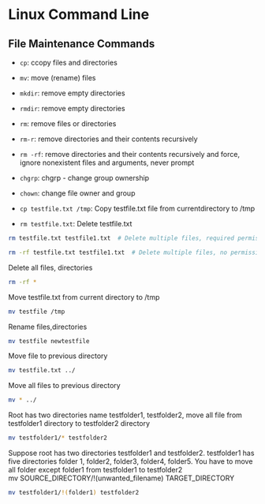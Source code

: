 # Linux Command Line

## File Maintenance Commands

- `cp`: ccopy files and directories <br>
- `mv`: move (rename) files <br>
- `mkdir`: remove empty directories <br>
- `rmdir`: remove empty directories <br>
- `rm`: remove files or directories <br>
- `rm-r`: remove directories and their contents recursively <br>
- `rm -rf`: remove directories and their contents recursively and force, ignore nonexistent files and arguments, never prompt <br>
- `chgrp`: chgrp - change group ownership <br>
- `chown`: change file owner and group <br>


- `cp testfile.txt /tmp`: Copy testfile.txt file from currentdirectory to /tmp <br>

- `rm testfile.txt`:	Delete testfile.txt <br>

```bash
rm testfile.txt testfile1.txt  # Delete multiple files, required permission
```

```bash
rm -rf testfile.txt testfile1.txt  # Delete multiple files, no permission required
```
Delete all files, directories

```bash
rm -rf *	
```
Move testfile.txt from current directory to /tmp
```bash
mv testfile /tmp	
```
Rename files,directories
```bash
mv testfile newtestfile	
```
Move file to previous directory
```bash
mv testfile.txt ../		
```
Move all files to previous directory
```bash
mv * ../
```
Root has two directories name testfolder1, testfolder2, move all file from testfolder1 directory to testfolder2 directory
```bash
mv testfolder1/* testfolder2
```
Suppose root has two directories testfolder1 and testfolder2. testfolder1 has five directories folder 1, folder2, folder3, folder4, folder5. You have to move all folder except folder1 from testfolder1 to testfolder2 <br>
mv SOURCE_DIRECTORY/!(unwanted_filename) TARGET_DIRECTORY	
```bash
mv testfolder1/!(folder1) testfolder2
```

